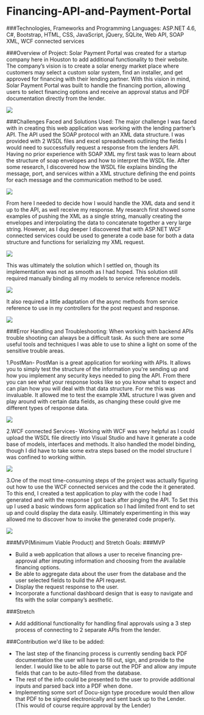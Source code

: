 # Financing-API-and-Payment-Portal
 
###Technologies, Frameworks and Programming Languages:
ASP.NET 4.6, C#, Bootstrap, HTML, CSS, JavaScript, jQuery, SQLite, Web API, SOAP XML, WCF connected services

###Overview of Project:
Solar Payment Portal was created for a startup company here in Houston to add additional functionality to their website. The company’s vision is to create a solar energy market place where customers may select a custom solar system, find an installer, and get approved for financing with their lending partner.  With this vision in mind, Solar Payment Portal was built to handle the financing portion, allowing users to select financing options and receive an approval status and PDF documentation directly from the lender. 

<img src="./Screenshots/SolarPP_Financing.png"/>

###Challenges Faced and Solutions Used:
The major challenge I was faced with in creating this web application was working with the lending partner’s API. The API used the SOAP protocol with an XML data structure. I was provided with 2 WSDL files and excel spreadsheets outlining the fields I would need to successfully request a response from the lenders API. Having no prior experience with SOAP XML my first task was to learn about the structure of soap envelopes and how to interpret the WSDL file. After some research, I discovered how the WSDL file explains binding the message, port, and services within a XML structure defining the end points for each message and the communication method to be used. 

<img src="./Screenshots/SolarPP_WSDL.png"/>

From here I needed to decide how I would handle the XML data and send it up to the API, as well receive my response. My research first showed some examples of pushing the XML as a single string, manually creating the envelopes and interpolating the data to concatenate together a very large string. However, as I dug deeper I discovered that with ASP.NET WCF connected services could be used to generate a code base for both a data structure and functions for serializing my XML request. 

<img src="./Screenshots/SolarPP_WCFmodel.png"/>

This was ultimately the solution which I settled on, though its implementation was not as smooth as I had hoped. This solution still required manually binding all my models to service reference models.  

<img src="./Screenshots/SolarPP_model.png"/>

It also required a little adaptation of the async methods from service reference to use in my controllers for the post request and response. 

<img src="./Screenshots/SolarPP_WCFfunction.png"/>

###Error Handling and Troubleshooting:
When working with backend APIs trouble shooting can always be a difficult task. As such there are some useful tools and techniques I was able to use to shine a light on some of the sensitive trouble areas. 

1.PostMan- PostMan is a great application for working with APIs. It allows you to simply test the structure of the information you're sending up and how you implement any security keys needed to ping the API. From there you can see what your response looks like so you know what to expect and can plan how you will deal with that data structure. For me this was invaluable. It allowed me to test the example XML structure I was given and play around with certain data fields, as changing these could give me different types of response data. 

<img src="./Screenshots/SolarPP_PostManResponse.png"/>

2.WCF connected Services- Working with WCF was very helpful as I could upload the WSDL file directly into Visual Studio and have it generate a code base of models, interfaces and methods. It also handled the model binding, though I did have to take some extra steps based on the model structure I was confined to working within. 

<img src="./Screenshots/SolarPP_WCFcode.png"/>

3.One of the most time-consuming steps of the project was actually figuring out how to use the WCF connected services and the code the it generated. To this end, I created a test application to play with the code I had generated and with the response I got back after pinging the API. To Set this up I used a basic windows form application so I had limited front end to set up and could display the data easily. Ultimately experimenting in this way allowed me to discover how to invoke the generated code properly. 

<img src="./Screenshots/SolarPP_TestForm.png"/>

###MVP(Minimum Viable Product) and Stretch Goals:
###MVP
- Build a web application that allows a user to receive financing pre-approval after imputing information and choosing from the available financing options. 
- Be able to aggregate data about the user from the database and the user selected fields to build the API request.
- Display the request response to the user. 
- Incorporate a functional dashboard design that is easy to navigate and fits with the solar company’s aesthetic.

###Stretch
- Add additional functionality for handling final approvals using a 3 step process of connecting to 2 separate APIs from the lender. 


###Contribution we'd like to be added:

- The last step of the financing process is currently sending back PDF documentation the user will have to fill out, sign, and provide to the lender. I would like to be able to parse out the PDF and allow any impute fields that can to be auto-filled from the database. 
- The rest of the info could be presented to the user to provide additional inputs and parsed back into a PDF when done. 
- Implementing some sort of Docu-sign type procedure would then allow that PDF to be signed electronically and sent back up to the Lender. (This would of course require approval by the Lender)
